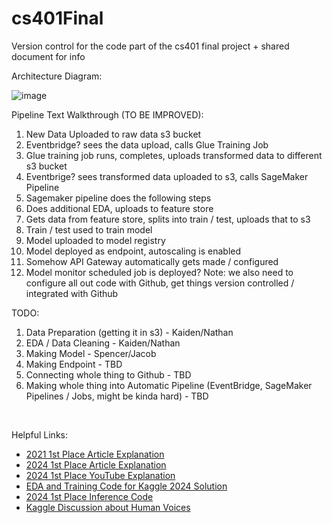 # cs401Final


Version control for the code part of the cs401 final project + shared document for info


Architecture Diagram:

![image](https://github.com/user-attachments/assets/9046be0f-b5c3-44ae-a3c8-782bcc3d6a9c)
  <br>  

Pipeline Text Walkthrough (TO BE IMPROVED):

1. New Data Uploaded to raw data s3 bucket
2. Eventbridge? sees the data upload, calls Glue Training Job
4. Glue training job runs, completes, uploads transformed data to different s3 bucket
5. Eventbrige? sees transformed data uploaded to s3, calls SageMaker Pipeline
6. Sagemaker pipeline does the following steps
7. Does additional EDA, uploads to feature store
8. Gets data from feature store, splits into train / test, uploads that to s3
9. Train / test used to train model
10. Model uploaded to model registry
11. Model deployed as endpoint, autoscaling is enabled
12. Somehow API Gateway automatically gets made / configured
13. Model monitor scheduled job is deployed?
Note: we also need to configure all out code with Github, get things version controlled / integrated with Github


TODO:

1. Data Preparation (getting it in s3) - Kaiden/Nathan
2. EDA / Data Cleaning - Kaiden/Nathan
3. Making Model - Spencer/Jacob
4. Making Endpoint - TBD
5. Connecting whole thing to Github - TBD
6. Making whole thing into Automatic Pipeline (EventBridge, SageMaker Pipelines / Jobs, might be kinda hard) - TBD
<br>

Helpful Links:

- [2021 1st Place Article Explanation](https://github.com/namakemono/kaggle-birdclef-2021/tree/master)
- [2024 1st Place Article Explanation](https://www.kaggle.com/competitions/birdclef-2024/discussion/512197)
- [2024 1st Place YouTube Explanation](https://www.youtube.com/watch?v=6o6wGm25lA0)
- [EDA and Training Code for Kaggle 2024 Solution](https://github.com/skj092/kaggle-BirdCLEF-2024/blob/main/notebooks/training.ipynb)
- [2024 1st Place Inference Code](https://www.kaggle.com/code/chemrovkirill/birdclef-2024-1st-place-inference)
- [Kaggle Discussion about Human Voices](https://www.kaggle.com/competitions/birdclef-2025/discussion/568886)

